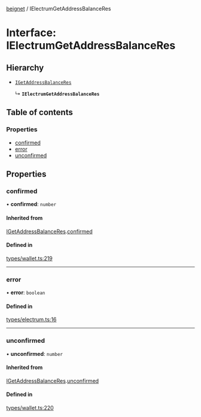 [beignet](../README.md) / IElectrumGetAddressBalanceRes

# Interface: IElectrumGetAddressBalanceRes

## Hierarchy

- [`IGetAddressBalanceRes`](IGetAddressBalanceRes.md)

  ↳ **`IElectrumGetAddressBalanceRes`**

## Table of contents

### Properties

- [confirmed](IElectrumGetAddressBalanceRes.md#confirmed)
- [error](IElectrumGetAddressBalanceRes.md#error)
- [unconfirmed](IElectrumGetAddressBalanceRes.md#unconfirmed)

## Properties

### confirmed

• **confirmed**: `number`

#### Inherited from

[IGetAddressBalanceRes](IGetAddressBalanceRes.md).[confirmed](IGetAddressBalanceRes.md#confirmed)

#### Defined in

[types/wallet.ts:219](https://github.com/coreyphillips/beignet/blob/f8e8e28/src/types/wallet.ts#L219)

___

### error

• **error**: `boolean`

#### Defined in

[types/electrum.ts:16](https://github.com/coreyphillips/beignet/blob/f8e8e28/src/types/electrum.ts#L16)

___

### unconfirmed

• **unconfirmed**: `number`

#### Inherited from

[IGetAddressBalanceRes](IGetAddressBalanceRes.md).[unconfirmed](IGetAddressBalanceRes.md#unconfirmed)

#### Defined in

[types/wallet.ts:220](https://github.com/coreyphillips/beignet/blob/f8e8e28/src/types/wallet.ts#L220)
